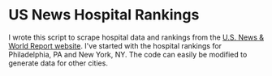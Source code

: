# US News Hospital Rankings

I wrote this script to scrape hospital data and rankings from the [U.S. News & World Report website](https://health.usnews.com/best-hospitals). I've started with the hospital rankings for Philadelphia, PA and New York, NY. The code can easily be modified to generate data for other cities.
